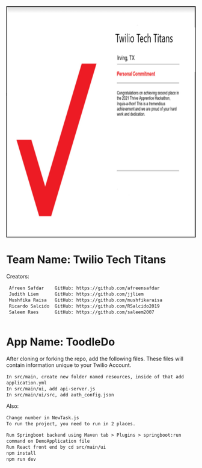 
<img width="964" height="615" alt="Second_Place" src="https://github.com/RSalcido2019/ToodleDo/blob/main/src/main/ui/src/assets/TwilioTechTitans%20.png">


# Team Name: Twilio Tech Titans

Creators: 
```
 Afreen Safdar    GitHub: https://github.com/afreensafdar
 Judith Liem      GitHub: https://github.com/jjliem
 Mushfika Raisa   GitHub: https://github.com/mushfikaraisa
 Ricardo Salcido  GitHub: https://github.com/RSalcido2019
 Saleem Raes      GitHub: https://github.com/saleem2007        
          
```      
# App Name: ToodleDo 

After cloning or forking the repo, add the following files. These files will contain information unique to your Twilio Account. 
```
In src/main, create new folder named resources, inside of that add application.yml
In src/main/ui, add api-server.js
In src/main/ui/src, add auth_config.json
```

Also:
```
Change number in NewTask.js
To run the project, you need to run in 2 places.
```
```
Run Springboot backend using Maven tab > Plugins > springboot:run command on DemoApplication file
Run React front end by cd src/main/ui
npm install
npm run dev
```
